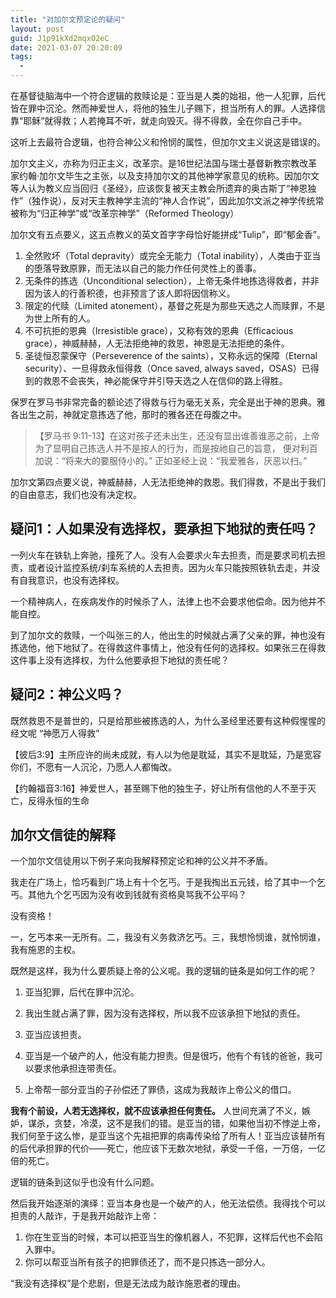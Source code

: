 ```yaml
---
title: "对加尔文预定论的疑问"
layout: post
guid: J1p91kXd2mqxO2eC
date: 2021-03-07 20:20:09
tags:
  -
---
```


在基督徒脑海中一个符合逻辑的救赎论是：亚当是人类的始祖，他一人犯罪，后代皆在罪中沉沦。然而神爱世人，将他的独生儿子赐下，担当所有人的罪。人选择信靠“耶稣”就得救；人若掩耳不听，就走向毁灭。得不得救，全在你自己手中。

这听上去最符合逻辑，也符合神公义和怜悯的属性，但加尔文主义说这是错误的。

加尔文主义，亦称为归正主义，改革宗。是16世纪法国与瑞士基督新教宗教改革家约翰·加尔文毕生之主张，以及支持加尔文的其他神学家意见的统称。因加尔文等人认为教义应当回归《圣经》，应该恢复被天主教会所遗弃的奥古斯丁“神恩独作”（独作说），反对天主教神学主流的“神人合作说”，因此加尔文派之神学传统常被称为“归正神学”或“改革宗神学”（Reformed Theology）

加尔文有五点要义，这五点教义的英文首字字母恰好能拼成“Tulip”，即“郁金香”。

1. 全然败坏（Total depravity）或完全无能力（Total inability），人类由于亚当的堕落导致原罪，而无法以自己的能力作任何灵性上的善事。
2. 无条件的拣选（Unconditional selection），上帝无条件地拣选得救者，并非因为该人的行善积德，也非预言了该人即将因信称义。
3. 限定的代赎（Limited atonement），基督之死是为那些天选之人而赎罪，不是为世上所有的人。
4. 不可抗拒的恩典（Irresistible grace），又称有效的恩典（Efficacious grace），神威赫赫，人无法拒绝神的救恩，神恩是无法拒绝的条件。
5. 圣徒恒忍蒙保守（Perseverence of the saints），又称永远的保障（Eternal security）、一旦得救永恒得救（Once saved, always saved，OSAS）已得到的救恩不会丧失，神必能保守并引导天选之人在信仰的路上得胜。


保罗在罗马书非常完备的额论述了得救与行为毫无关系，完全是出于神的恩典。雅各出生之前，神就定意拣选了他，那时的雅各还在母腹之中。

>【罗马书 9:11-13】在这对孩子还未出生，还没有显出谁善谁恶之前，上帝为了显明自己拣选人并不是按人的行为，而是按祂自己的旨意， 便对利百加说：“将来大的要服侍小的。” 正如圣经上说：“我爱雅各，厌恶以扫。”

加尔文第四点要义说，神威赫赫，人无法拒绝神的救恩。我们得救，不是出于我们的自由意志，我们也没有决定权。

## 疑问1：人如果没有选择权，要承担下地狱的责任吗？

一列火车在铁轨上奔驰，撞死了人。没有人会要求火车去担责，而是要求司机去担责，或者设计监控系统/刹车系统的人去担责。因为火车只能按照铁轨去走，并没有自我意识，也没有选择权。

一个精神病人，在疾病发作的时候杀了人，法律上也不会要求他偿命。因为他并不能自控。

到了加尔文的救赎，一个叫张三的人，他出生的时候就占满了父亲的罪，神也没有拣选他，他下地狱了。在得救这件事情上，他没有任何的选择权。如果张三在得救这件事上没有选择权，为什么他要承担下地狱的责任呢？

## 疑问2：神公义吗？

既然救恩不是普世的，只是给那些被拣选的人，为什么圣经里还要有这种假惺惺的经文呢 “神愿万人得救”

【彼后3:9】主所应许的尚未成就，有人以为他是耽延，其实不是耽延，乃是宽容你们，不愿有一人沉沦，乃愿人人都悔改。

【约翰福音3:16】神爱世人，甚至赐下他的独生子，好让所有信他的人不至于灭亡，反得永恒的生命

## 加尔文信徒的解释

一个加尔文信徒用以下例子来向我解释预定论和神的公义并不矛盾。

我走在广场上，恰巧看到广场上有十个乞丐。于是我掏出五元钱，给了其中一个乞丐。其他九个乞丐因为没有收到钱就有资格臭骂我不公平吗？

没有资格！

一，乞丐本来一无所有。二，我没有义务救济乞丐。三，我想怜悯谁，就怜悯谁，我有施恩的主权。

既然是这样，我为什么要质疑上帝的公义呢。我的逻辑的链条是如何工作的呢？

1. 亚当犯罪，后代在罪中沉沦。

2. 我出生就占满了罪，因为没有选择权，所以我不应该承担下地狱的责任。

3. 亚当应该担责。

4. 亚当是一个破产的人，他没有能力担责。但是很巧，他有个有钱的爸爸，我可以要求他承担连带责任。

5. 上帝帮一部分亚当的子孙偿还了罪债，这成为我敲诈上帝公义的借口。


**我有个前设，人若无选择权，就不应该承担任何责任。** 人世间充满了不义，嫉妒，谋杀，贪婪，冷漠，这不是我们的错。是亚当的错，如果他当初不悖逆上帝，我们何至于这么惨，是亚当这个先祖把罪的病毒传染给了所有人！亚当应该替所有的后代承担罪的代价——死亡，他应该下无数次地狱，承受一千倍，一万倍，一亿倍的死亡。

逻辑的链条到这似乎也没有什么问题。

然后我开始逐渐的演绎：亚当本身也是一个破产的人，他无法偿债。我得找个可以担责的人敲诈，于是我开始敲诈上帝：

1. 你在生亚当的时候，本可以把亚当生的像机器人，不犯罪，这样后代也不会陷入罪中。
2. 你可以帮亚当所有孩子的把罪债还了，而不是只拣选一部分人。

“我没有选择权”是个悲剧，但是无法成为敲诈施恩者的理由。

